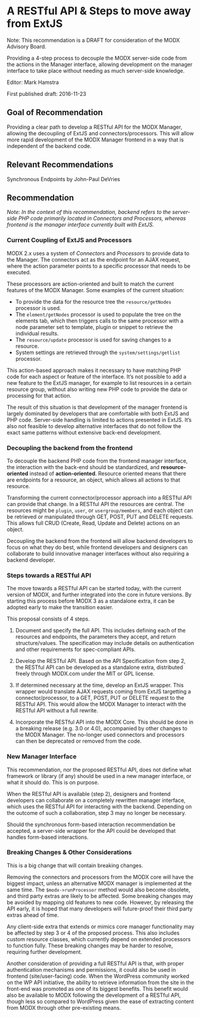 # A RESTful API & Steps to move away from ExtJS

Note: This recommendation is a DRAFT for consideration of the MODX Advisory Board. 

Providing a 4-step process to decouple the MODX server-side code from the actions in the Manager interface, allowing development on the manager interface to take place without needing as much server-side knowledge. 

Editor: Mark Hamstra

First published draft: 2016-11-23

## Goal of Recommendation

Providing a clear path to develop a RESTful API for the MODX Manager, allowing the decoupling of ExtJS and connectors/processors. This will allow more rapid development of the MODX Manager frontend in a way that is independent of the backend code. 

## Relevant Recommendations

Synchronous Endpoints by John-Paul DeVries

## Recommendation

_Note: In the context of this recommendation, backend refers to the server-side PHP code primarily located in Connectors and Processors, whereas frontend is the manager interface currently built with ExtJS._

### Current Coupling of ExtJS and Processors

MODX 2.x uses a system of _Connectors_ and _Processors_ to provide data to the Manager. The connectors act as the endpoint for an AJAX request, where the action parameter points to a specific processor that needs to be executed. 

These processors are action-oriented and built to match the current features of the MODX Manager. Some examples of the current situation:

- To provide the data for the resource tree the `resource/getNodes` processor is used.
- The `element/getNodes` processor is used to populate the tree on the elements tab, which then triggers calls to the same processor with a node parameter set to template, plugin or snippet to retrieve the individual results.
- The `resource/update` processor is used for saving changes to a resource.
- System settings are retrieved through the `system/settings/getlist` processor. 

This action-based approach makes it necessary to have matching PHP code for each aspect or feature of the interface. It’s not possible to add a new feature to the ExtJS manager, for example to list resources in a certain resource group, without also writing new PHP code to provide the data or processing for that action. 

The result of this situation is that development of the manager frontend is largely dominated by developers that are comfortable with both ExtJS and PHP code. Server-side handling is limited to actions presented in ExtJS. It’s also not feasible to develop alternative interfaces that do not follow the exact same patterns without extensive back-end development.

### Decoupling the backend from the frontend 

To decouple the backend PHP code from the frontend manager interface, the interaction with the back-end should be standardized, and **resource-oriented** instead of **action-oriented**. Resource oriented means that there are endpoints for a resource, an object, which allows all actions to that resource. 

Transforming the current connector/processor approach into a RESTful API can provide that change. In a RESTful API the resources are central. The resources might be `plugin`, `user`, or `usergroup/members`, and each object can be retrieved or manipulated through GET, POST, PUT and DELETE requests. This allows full CRUD (Create, Read, Update and Delete) actions on an object.

Decoupling the backend from the frontend will allow backend developers to focus on what they do best, while frontend developers and designers can collaborate to build innovative manager interfaces without also requiring a backend developer. 

### Steps towards a RESTful API

The move towards a RESTful API can be started today, with the current version of MODX, and further integrated into the core in future versions. By starting this process before MODX 3 as a standalone extra, it can be adopted early to make the transition easier.

This proposal consists of 4 steps.

1. Document and specify the full API. This includes defining each of the resources and endpoints, the parameters they accept, and return structure/values. The specification may include details on authentication and other requirements for spec-compliant APIs. 

2. Develop the RESTful API. Based on the API Specification from step 2, the RESTful API can be developed as a standalone extra, distributed freely through MODX.com under the MIT or GPL license.

3. If determined necessary at the time, develop an ExtJS wrapper. This wrapper would translate AJAX requests coming from ExtJS targetting a connector/processor, to a GET, POST, PUT or DELETE request to the RESTful API. This would allow the MODX Manager to interact with the RESTful API without a full rewrite.

4. Incorporate the RESTful API into the MODX Core. This should be done in a breaking release (e.g. 3.0 or 4.0), accompanied by other changes to the MODX Manager. The no-longer used connectors and processors can then be deprecated or removed from the code. 

### New Manager Interface

This recommendation, nor the proposed RESTful API, does not define what framework or library (if any) should be used in a new manager interface, or what it should do. This is on purpose.
 
When the RESTful API is available (step 2), designers and frontend developers can collaborate on a completely rewritten manager interface, which uses the RESTful API for interacting with the backend. Depending on the outcome of such a collaboration, step 3 may no longer be necessary.

Should the synchronous form-based interaction recommendation be accepted, a server-side wrapper for the API could be developed that handles form-based interactions. 

### Breaking Changes & Other Considerations

This is a big change that will contain breaking changes.

Removing the connectors and processors from the MODX core will have the biggest impact, unless an alternative MODX manager is implemented at the same time. The `$modx->runProcessor` method would also become obsolete, and third party extras are likely to be affected. Some breaking changes may be avoided by mapping old features to new code. However, by releasing the API early, it is hoped that many developers will future-proof their third party extras ahead of time. 

Any client-side extra that extends or mimics core manager functionality may be affected by step 3 or 4 of the proposed process. This also includes custom resource classes, which currently depend on extended processors to function fully. These breaking changes may be harder to resolve, requiring further development. 

Another consideration of providing a full RESTful API is that, with proper authentication mechanisms and permissions, it could also be used in frontend (site/user-facing) code. When the WordPress community worked on the WP API initiative, the ability to retrieve information from the site in the front-end was promoted as one of its biggest benefits. This benefit would also be available to MODX following the development of a RESTful API, though less so compared to WordPress given the ease of extracting content from MODX through other pre-existing means.
